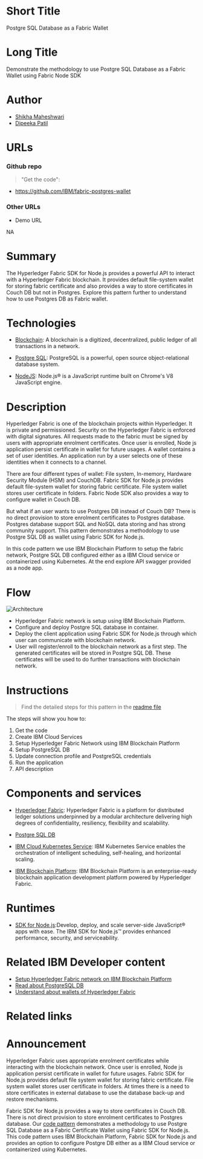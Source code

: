 # Short Title

Postgre SQL Database as a Fabric Wallet



# Long Title

Demonstrate the methodology to use Postgre SQL Database as a Fabric Wallet using Fabric Node SDK


# Author


* [Shikha Maheshwari](https://www.linkedin.com/in/shikha-maheshwari) 
* [Dipeeka Patil]() 


# URLs

### Github repo

> "Get the code": 
* https://github.com/IBM/fabric-postgres-wallet

### Other URLs

* Demo URL

NA

# Summary

The Hyperledger Fabric SDK for Node.js provides a powerful API to interact with a Hyperledger Fabric blockchain. It provides default file-system wallet for storing fabric certificate and also provides a way to store certificates in Couch DB but not in Postgres. Explore this pattern further to understand how to use Postgres DB as Fabric wallet.

# Technologies

* [Blockchain](https://en.wikipedia.org/wiki/Blockchain): A blockchain is a digitized, decentralized, public ledger of all transactions in a network.

* [Postgre SQL](https://www.postgresql.org/): PostgreSQL is a powerful, open source object-relational database system.

* [NodeJS](https://nodejs.org/en/): Node.js® is a JavaScript runtime built on Chrome's V8 JavaScript engine.


# Description

Hyperledger Fabric is one of the blockchain projects within Hyperledger. It is private and permissioned. Security on the Hyperledger Fabric is enforced with digital signatures. All requests made to the fabric must be signed by users with appropriate enrolment certificates. Once user is enrolled, Node js application persist certificate in wallet for future usages. A wallet contains a set of user identities. An application run by a user selects one of these identities when it connects to a channel. 

There are four different types of wallet: File system, In-memory, Hardware Security Module (HSM) and CouchDB. Fabric SDK for Node.js provides default file-system wallet for storing fabric certificate. File system wallet stores user certificate in folders. Fabric Node SDK also provides a way to configure wallet in Couch DB. 

But what if an user wants to use Postgres DB instead of Couch DB? There is no direct provision to store enrolment certificates to Postgres database. Postgres database support SQL and NoSQL data storing and has strong community support. This pattern demonstrates a methodology to use Postgre SQL DB as wallet using Fabric SDK for Node.js.

In this code pattern we use IBM Blockchain Platform to setup the fabric network, Postgre SQL DB configured either as a IBM Cloud service or containerized using Kubernetes. At the end explore API swagger provided as a node app.


# Flow

![Architecture](https://github.com/IBM/fabric-postgres-wallet/blob/master/images/architecture.png)


* Hyperledger Fabric network is setup using IBM Blockchain Platform.
* Configure and deploy Postgre SQL database in container.
* Deploy the client application using Fabric SDK for Node.js through which user can communicate with blockchain network.
* User will register/enroll to the blockchain network as a first step. The generated certificates will be stored in Postgre SQL DB. These certificates will be used to do further transactions with blockchain network.


# Instructions

> Find the detailed steps for this pattern in the [readme file](https://github.com/IBM/fabric-postgres-wallet/blob/master/README.md) 

The steps will show you how to:

1. Get the code
2. Create IBM Cloud Services
3. Setup Hyperledger Fabric Network using IBM Blockchain Platform
4. Setup PostgreSQL DB
5. Update connection profile and PostgreSQL credentials
6. Run the application
7. API description

# Components and services

* [Hyperledger Fabric](https://hyperledger-fabric.readthedocs.io/): Hyperledger Fabric is a platform for distributed ledger solutions underpinned by a modular architecture delivering high degrees of confidentiality, resiliency, flexibility and scalability.

* [Postgre SQL DB](https://www.postgresql.org/)

* [IBM Cloud Kubernetes Service](https://cloud.ibm.com/containers-kubernetes/catalog/cluster): IBM Kubernetes Service enables the orchestration of intelligent scheduling, self-healing, and horizontal scaling.

* [IBM Blockchain Platform](https://cloud.ibm.com/catalog/services/blockchain-platform): IBM Blockchain Platform is an enterprise-ready blockchain application development platform powered by Hyperledger Fabric.

# Runtimes

* [SDK for Node.js](https://console.bluemix.net/catalog/starters/sdk-for-nodejs):Develop, deploy, and scale server-side JavaScript® apps with ease. The IBM SDK for Node.js™ provides enhanced performance, security, and serviceability.

# Related IBM Developer content

* [Setup Hyperledger Fabric network on IBM Blockchain Platform](https://developer.ibm.com/tutorials/quick-start-guide-for-ibm-blockchain-platform/)
* [Read about PostgreSQL DB](http://www.postgresqltutorial.com/)
* [Understand about wallets of Hyperledger Fabric](https://hyperledger-fabric.readthedocs.io/en/release-1.4/developapps/wallet.html)

# Related links



# Announcement

Hyperledger Fabric uses appropriate enrolment certificates while interacting with the blockchain network. Once user is enrolled, Node js application persist certificate in wallet for future usages. Fabric SDK for Node.js provides default file system wallet for storing fabric certificate. File system wallet stores user certificate in folders. At times there is a need to store certificates in external database to use the database back-up and restore mechanisms.

Fabric SDK for Node.js provides a way to store certificates in Couch DB. There is not direct provision to store enrolment certificates to Postgres database. Our [code pattern]( https://github.com/IBM/fabric-postgres-wallet) demonstrates a methodology to use Postgre SQL Database as a Fabric Certificate Wallet using Fabric SDK for Node.js. This code pattern uses IBM Blockchain Platform, Fabric SDK for Node.js and provides an option to configure Postgre DB either as a IBM Cloud service or containerized using Kubernetes.

